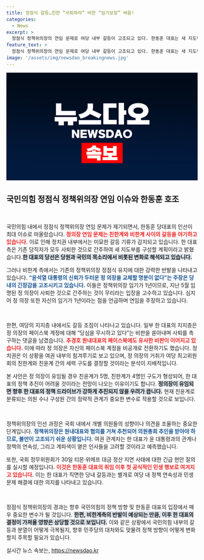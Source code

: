 ```yaml
---
title: 정점식 갈등…친한 “사퇴하라” 비한 “임기보장” 싸움!
categories:
  - News
excerpt: >
  정점식 정책위의장의 연임 문제로 여당 내부 갈등이 고조되고 있다. 한동훈 대표는 새 지도부 구성을 위해 정 의장 교체를 고려 중이지만, 친윤계의 반발이 만만치 않다. 향후 정치권의 힘겨루기를 좌우할 이 핵심 인선, 과연 누가 선택될 것인가? 클릭해서 자세히 알아보세요!
feature_text: >
  정점식 정책위의장의 연임 문제로 여당 내부 갈등이 고조되고 있다. 한동훈 대표는 새 지도부 구성을 위해 정 의장 교체를 고려 중이지만, 친윤계의 반발이 만만치 않다. 향후 정치권의 힘겨루기를 좌우할 이 핵심 인선, 과연 누가 선택될 것인가? 클릭해서 자세히 알아보세요!
image: '/assets/img/newsdao_breakingnews.jpg'
---
```


<p><img src="/assets/img/newsdao_breakingnews.jpg" alt="bookingtag 속보" /></p>

<h2 data-ke-size="size26">국민의힘 정점식 정책위의장 연임 이슈와 한동훈 호조</h2>

<p data-ke-size="size16">&nbsp;</p>

<p>국민의힘 내에서 정점식 정책위의장 연임 문제가 제기되면서, 한동훈 당대표의 인선이 최대 이슈로 떠올랐습니다. <b><span style="color: #ee2323;">정의장 연임 문제는 친한계와 비한계 사이의 갈등을 야기하고 있습니다.</span></b> 이로 인해 정치권 내부에서는 미묘한 갈등 기류가 감지되고 있습니다. 한 대표 측은 기존 당직자가 모두 사퇴한 것으로 간주하여 새 지도부를 구성할 계획이라고 밝혔습니다.<b><span style="background-color: #21538527;">한 대표의 당선은 당원과 국민의 목소리에서 비롯된 변화로 해석되고 있습니다.</span></b></p>

<p>그러나 비한계 측에서는 기존의 정책위의장 정점식 유지에 대한 강력한 반발을 나타내고 있습니다. <b><span style="color: #1a5490;">“윤석열 대통령의 신뢰가 두터운 정 의장을 교체할 명분이 없다”는 주장은 당내의 긴장감을 고조시키고 있습니다.</span></b> 이들은 정책위의장 임기가 1년이므로, 지난 5월 임명된 정 의장이 사퇴한 것으로 간주하는 것이 무리라는 입장을 고수하고 있습니다. 심지어 정 의장 또한 자신의 임기가 1년이라는 점을 언급하며 연임을 주장하고 있습니다.</p>

<p data-ke-size="size16">&nbsp;</p>

<p>한편, 여당의 지지층 내에서도 갈등 조짐이 나타나고 있습니다. 일부 한 대표의 지지층은 정 의장의 페이스북 계정에 대해 “당심을 무시하고 있다”는 비판을 쏟아내며 사퇴를 촉구하는 댓글을 남겼습니다. <b><span style="color: #ee2323;">추경호 원내대표의 페이스북에도 유사한 비판이 이어지고 있습니다.</span></b> 이에 따라 정 의장은 자신의 페이스북 계정을 비공개로 전환하기도 했습니다. 정치권은 이 상황을 여권 내부의 힘겨루기로 보고 있으며, 정 의장의 거취가 여당 최고위원회의 친한계와 친윤계 간의 세력 구도를 결정할 것이라는 분석이 지배적입니다.</p>

<p>본 사안은 정 의장이 유임될 경우 친윤계가 5명, 친한계가 4명인 구도가 형성되어, 한 대표의 정책 추진이 어려울 것이라는 전망이 나오는 이유이기도 합니다. <b><span style="background-color: #21538527;">정의장이 유임되면 향후 한 대표의 정책 드라이브가 강하게 추진되지 않을 우려가 큽니다.</span></b> 현재 친윤계로 분류되는 의원 수나 구성원 간의 정략적 관계가 중요한 변수로 작용할 것으로 보입니다.</p>

<p data-ke-size="size16">&nbsp;</p>

<p>정책위의장의 인선 과정은 국회 내에서 개별 의원들의 성향이나 의견을 조율하는 중요한 단계입니다. <b><span style="color: #1a5490;">정책위의장은 원내대표와 협의를 거쳐 추천되어 의원총회 추인을 받아야 하므로, 불만이 고조되기 쉬운 상황입니다.</span></b> 여권 관계자는 한 대표가 윤 대통령과의 관계나 정책의 연속성, 그리고 계파색이 옅은 인사들을 고려할 것이라고 예측했습니다.</p>

<p>또한, 국회 정무위원회가 30일 티몬·위메프 대금 정산 지연 사태에 대한 긴급 현안 질의를 실시할 예정입니다. <b><span style="color: #ee2323;">이것은 한동훈 대표의 취임 이후 첫 공식적인 민생 행보로 여겨지고 있습니다.</span></b> 이는 한 대표가 직면한 당내 갈등과는 별개로 여당 내 정책 연속성과 민생 문제 해결에 대한 의지를 나타내고 있습니다.</p>

<p data-ke-size="size16">&nbsp;</p>

<p>정점식 정책위의장의 경과는 향후 국민의힘의 정책 방향 및 한동훈 대표의 입장에서 매우 중요한 변수가 될 것입니다. <b><span style="background-color: #21538527;">한편, 비한계측의 반발이 예상되는 만큼, 이후 한 대표의 결정이 가져올 영향은 상당할 것으로 보입니다.</span></b> 이와 같은 상황에서 국민의힘 내부의 갈등과 분열이 어떻게 극복될지, 향후 민주당의 대처와도 맞물려 정책 방향이 어떻게 변화할지 주목할 필요가 있습니다.</p>
실시간 뉴스 속보는, <a href="https://newsdao.kr" rel="dofollow">https://newsdao.kr</a>


